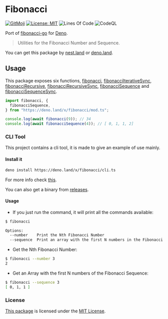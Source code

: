 # Fibonacci

[![GitMoji](https://img.shields.io/badge/Gitmoji-%F0%9F%8E%A8%20-FFDD67.svg)](https://gitmoji.dev)
[![License: MIT](https://img.shields.io/badge/License-MIT-blue.svg)](https://opensource.org/licenses/MIT)
![Lines Of Code](https://img.shields.io/tokei/lines/github.com/UltiRequiem/fibonacci-deno?color=blue&label=Total%20Lines)
![CodeQL](https://github.com/UltiRequiem/fibonacci-deno/workflows/CodeQL/badge.svg)

Port of [fibonacci-go](https://github.com/UltiRequiem/fibonacci) for
[Deno](https://deno.land).

> Utilities for the Fibonacci Number and Sequence.

You can get this package by [nest.land](https://nest.land/package/fibonacci) or
[deno.land](https://deno.land/x/fibonacci).

## Usage

This package exposes six functions,
[fibonacci](https://github.com/UltiRequiem/fibonacci-deno/blob/main/mod.ts#L6),
[fibonacciIterativeSync](https://github.com/UltiRequiem/fibonacci-deno/blob/main/mod.ts#L15),
[fibonacciRecursive](https://github.com/UltiRequiem/fibonacci-deno/blob/main/mod.ts#L24),
[fibonacciRecursiveSync](https://github.com/UltiRequiem/fibonacci-deno/blob/main/mod.ts#L43),
[fibonacciSequence]() and
[fibonacciSequenceSync]().

```typescript
import fibonacci, {
  fibonacciSequence,
} from "https://deno.land/x/fibonacci/mod.ts";

console.log(await fibonacci(9)); // 34
console.log(await fibonacciSequence(4)); // [ 0, 1, 1, 2]
```

### CLI Tool

This project contains a cli tool, it is made to give an example of use mainly.

#### Install it

```bash
deno install https://deno.land/x/fibonacci/cli.ts
```

For more info check [this](https://deno.land/manual/tools/script_installer).

You can also get a binary from [releases](https://github.com/UltiRequiem/deno-clear/releases/latest).

#### Usage

- If you just run the command, it will print all the commands available:

```bash
$ fibonacci

Options:
  --number    Print the Nth Fibonacci Number
  --sequence  Print an array with the first N numbers in the Fibonacci sequence
```

- Get the Nth Fibonacci Number:

```bash
$ fibonacci --number 3
2
```

- Get an Array with the first N numbers of the Fibonacci Sequence:

```bash
$ fibonacci --sequence 3
[ 0, 1, 1 ]
```

### License

[This package](https://deno.land/x/fibonacci) is licensed under the
[MIT License](./LICENSE.md).
